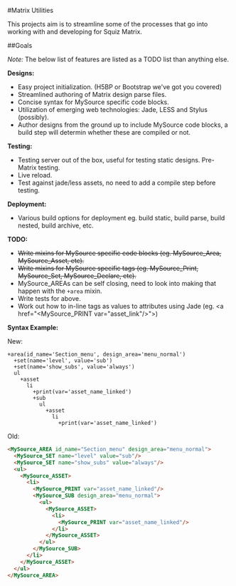 #Matrix Utilities

This projects aim is to streamline some of the processes that go into working with and developing for Squiz Matrix.

##Goals

*Note:* The below list of features are listed as a TODO list than anything else.

**Designs:**

* Easy project initialization. (H5BP or Bootstrap we've got you covered)
* Streamlined authoring of Matrix design parse files.
* Concise syntax for MySource specific code blocks.
* Utilization of emerging web technologies: Jade, LESS and Stylus (possibly).
* Author designs from the ground up to include MySource code blocks, a build step will determin whether these are compiled or not.

**Testing:**

* Testing server out of the box, useful for testing static designs. Pre-Matrix testing.
* Live reload.
* Test against jade/less assets, no need to add a compile step before testing.

**Deployment:**

* Various build options for deployment eg. build static, build parse, build nested, build archive, etc.

**TODO:**

* ~~Write mixins for MySource specific code blocks (eg. MySource_Area, MySource_Asset, etc).~~
* ~~Write mixins for MySource specific tags (eg. MySource_Print, MySource_Set, MySource_Declare, etc).~~
* MySource_AREAs can be self closing, need to look into making that happen with the `+area` mixin.
* Write tests for above.
* Work out how to in-line tags as values to attributes using Jade (eg. <a href="<MySource_PRINT var="asset_link"/>">)

**Syntax Example:**

New:
```jade
+area(id_name='Section_menu', design_area='menu_normal')
  +set(name='level', value='sub')
  +set(name='show_subs', value='always')
  ul
    +asset
      li
        +print(var='asset_name_linked')
        +sub
          ul
            +asset
              li
                +print(var='asset_name_linked')
```

Old:
```html
<MySource_AREA id_name="Section_menu" design_area="menu_normal">
  <MySource_SET name="level" value="sub"/>
  <MySource_SET name="show_subs" value="always"/>
  <ul>
    <MySource_ASSET>
      <li>
        <MySource_PRINT var="asset_name_linked"/>
        <MySource_SUB design_area="menu_normal">
          <ul>
            <MySource_ASSET>
              <li>
                <MySource_PRINT var="asset_name_linked"/>
              </li>
            </MySource_ASSET>
          </ul>
        </MySource_SUB>
      </li>
    </MySource_ASSET>
  </ul>
</MySource_AREA>
```